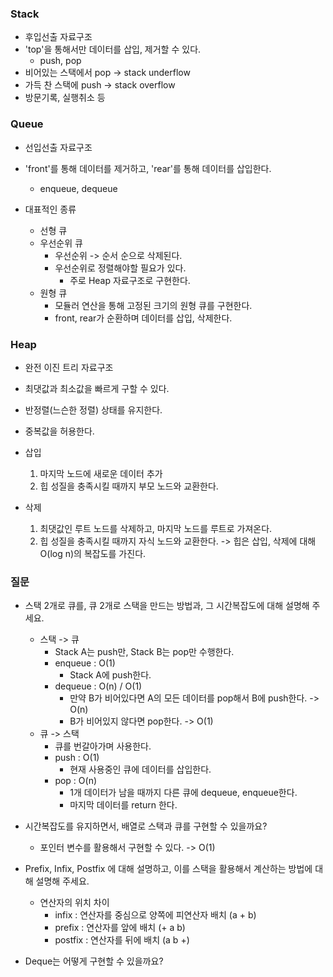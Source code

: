 ### Stack
- 후입선출 자료구조
- 'top'을 통해서만 데이터를 삽입, 제거할 수 있다.
	- push, pop
- 비어있는 스택에서 pop -> stack underflow
- 가득 찬 스택에 push -> stack overflow
- 방문기록, 실행취소 등

### Queue
- 선입선출 자료구조
- 'front'를 통해 데이터를 제거하고, 'rear'를 통해 데이터를 삽입한다.
	- enqueue, dequeue

- 대표적인 종류
	- 선형 큐
	- 우선순위 큐
		- 우선순위 -> 순서 순으로 삭제된다.
		- 우선순위로 정렬해야할 필요가 있다.
			- 주로 Heap 자료구조로 구현한다.
	- 원형 큐
		- 모듈러 연산을 통해 고정된 크기의 원형 큐를 구현한다.
		- front, rear가 순환하며 데이터를 삽입, 삭제한다.

### Heap
- 완전 이진 트리 자료구조
- 최댓값과 최소값을 빠르게 구할 수 있다.
- 반정렬(느슨한 정렬) 상태를 유지한다.
- 중복값을 허용한다.

- 삽입
	1. 마지막 노드에 새로운 데이터 추가
	2. 힙 성질을 충족시킬 때까지 부모 노드와 교환한다.
- 삭제
	1. 최댓값인 루트 노드를 삭제하고, 마지막 노드를 루트로 가져온다.
	2. 힙 성질을 충족시킬 때까지 자식 노드와 교환한다.
-> 힙은 삽입, 삭제에 대해 O(log n)의 복잡도를 가진다.

### 질문
- 스택 2개로 큐를, 큐 2개로 스택을 만드는 방법과, 그 시간복잡도에 대해 설명해 주세요.
	- 스택 -> 큐
		- Stack A는 push만, Stack B는 pop만 수행한다.
		- enqueue : O(1)
			- Stack A에 push한다.
		- dequeue : O(n) / O(1)
			- 만약 B가 비어있다면 A의 모든 데이터를 pop해서 B에 push한다. -> O(n)
			- B가 비어있지 않다면 pop한다. -> O(1)
	- 큐 -> 스택
		- 큐를 번갈아가며 사용한다.
		- push : O(1)
			- 현재 사용중인 큐에 데이터를 삽입한다.
		- pop : O(n)
			- 1개 데이터가 남을 때까지 다른 큐에 dequeue, enqueue한다.
			- 마지막 데이터를 return 한다.

- 시간복잡도를 유지하면서, 배열로 스택과 큐를 구현할 수 있을까요?
	- 포인터 변수를 활용해서 구현할 수 있다. -> O(1)

- Prefix, Infix, Postfix 에 대해 설명하고, 이를 스택을 활용해서 계산하는 방법에 대해 설명해 주세요.
	- 연산자의 위치 차이
		- infix : 연산자를 중심으로 양쪽에 피연산자 배치 (a + b)
		- prefix : 연산자를 앞에 배치 (+ a b)
		- postfix : 연산자를 뒤에 배치 (a b +)

- Deque는 어떻게 구현할 수 있을까요?